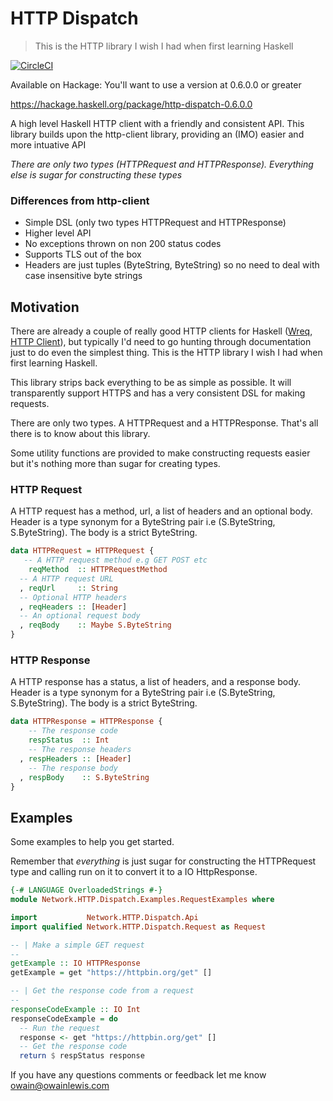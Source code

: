 # HTTP Dispatch

> This is the HTTP library I wish I had when first learning Haskell

[![CircleCI](https://circleci.com/gh/owainlewis/http-dispatch.svg?style=svg)](https://circleci.com/gh/owainlewis/http-dispatch)

Available on Hackage: You'll want to use a version at 0.6.0.0 or greater

https://hackage.haskell.org/package/http-dispatch-0.6.0.0

A high level Haskell HTTP client with a friendly and consistent API.
This library builds upon the http-client library, providing an (IMO) easier and more intuative API

*There are only two types (HTTPRequest and HTTPResponse). Everything else is sugar for constructing these types*

### Differences from http-client

* Simple DSL (only two types HTTPRequest and HTTPResponse)
* Higher level API
* No exceptions thrown on non 200 status codes
* Supports TLS out of the box
* Headers are just tuples (ByteString, ByteString) so no need to deal with case insensitive byte strings

## Motivation

There are already a couple of really good HTTP clients for Haskell ([Wreq](http://www.serpentine.com/wreq/), [HTTP Client](https://github.com/snoyberg/http-client)), but typically I'd need to go hunting through documentation just to do even the simplest thing.
This is the HTTP library I wish I had when first learning Haskell.

This library strips back everything to be as simple as possible. 
It will transparently support HTTPS and has a very consistent DSL for making requests.

There are only two types. A HTTPRequest and a HTTPResponse. That's all there is to know about this library.

Some utility functions are provided to make constructing requests easier but it's nothing more than sugar for creating types.

### HTTP Request

A HTTP request has a method, url, a list of headers and an optional body. Header is a type synonym for a ByteString pair i.e (S.ByteString, S.ByteString). The body is a strict ByteString. 

```haskell
data HTTPRequest = HTTPRequest {
   -- A HTTP request method e.g GET POST etc
    reqMethod  :: HTTPRequestMethod
  -- A HTTP request URL
  , reqUrl     :: String
  -- Optional HTTP headers
  , reqHeaders :: [Header]
  -- An optional request body
  , reqBody    :: Maybe S.ByteString
}
```

### HTTP Response

A HTTP response has a status, a list of headers, and a response body. Header is a type synonym for a ByteString pair i.e (S.ByteString, S.ByteString). The body is a strict ByteString. 

```haskell
data HTTPResponse = HTTPResponse {
    -- The response code
    respStatus  :: Int
    -- The response headers
  , respHeaders :: [Header]
    -- The response body
  , respBody    :: S.ByteString
}

```

## Examples

Some examples to help you get started. 

Remember that *everything* is just sugar for constructing the HTTPRequest type and calling run on it to convert it to a IO HttpResponse.

```haskell
{-# LANGUAGE OverloadedStrings #-}
module Network.HTTP.Dispatch.Examples.RequestExamples where

import           Network.HTTP.Dispatch.Api
import qualified Network.HTTP.Dispatch.Request as Request

-- | Make a simple GET request
--
getExample :: IO HTTPResponse
getExample = get "https://httpbin.org/get" []

-- | Get the response code from a request
--
responseCodeExample :: IO Int
responseCodeExample = do
  -- Run the request
  response <- get "https://httpbin.org/get" []
  -- Get the response code
  return $ respStatus response

```

If you have any questions comments or feedback let me know <owain@owainlewis.com>
